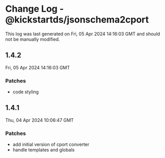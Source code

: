 # Change Log - @kickstartds/jsonschema2cport

This log was last generated on Fri, 05 Apr 2024 14:16:03 GMT and should not be manually modified.

## 1.4.2
Fri, 05 Apr 2024 14:16:03 GMT

### Patches

- code styling

## 1.4.1
Thu, 04 Apr 2024 10:06:47 GMT

### Patches

- add initial version of cport converter
- handle templates and globals

